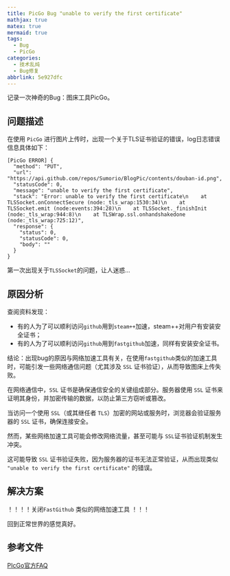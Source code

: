 ```yaml
---
title: PicGo Bug "unable to verify the first certificate"
mathjax: true
matex: true
mermaid: true
tags:
  - Bug
  - PicGo
categories:
  - 技术乱炖
  - Bug修复
abbrlink: 5e927dfc
---
```


记录一次神奇的Bug：图床工具PicGo。

<!-- more -->

## 问题描述

在使用 `PicGo` 进行图片上传时，出现一个关于TLS证书验证的错误，log日志错误信息具体如下：

```
[PicGo ERROR] {
  "method": "PUT",
  "url": "https://api.github.com/repos/Sumorio/BlogPic/contents/douban-id.png",
  "statusCode": 0,
  "message": "unable to verify the first certificate",
  "stack": "Error: unable to verify the first certificate\n    at TLSSocket.onConnectSecure (node:_tls_wrap:1530:34)\n    at TLSSocket.emit (node:events:394:28)\n    at TLSSocket._finishInit (node:_tls_wrap:944:8)\n    at TLSWrap.ssl.onhandshakedone (node:_tls_wrap:725:12)",
  "response": {
    "status": 0,
    "statusCode": 0,
    "body": ""
  }
} 
```

第一次出现关于`TLSSocket`的问题，让人迷惑...

## 原因分析

查阅资料发现：

- 有的人为了可以顺利访问`github`用到`steam++`加速，steam++对用户有安装安全证书；
- 有的人为了可以顺利访问`github`用到`fastgithub`加速，同样有安装安全证书。

结论：出现bug的原因与网络加速工具有关，在使用`fastgithub`类似的加速工具时，可能引发一些网络通信问题（尤其涉及 `SSL` 证书验证），从而导致图床上传失败。

在网络通信中，`SSL` 证书是确保通信安全的关键组成部分。服务器使用 `SSL` 证书来证明其身份，并加密传输的数据，以防止第三方窃听或篡改。

当访问一个使用 `SSL`（或其继任者 `TLS`）加密的网站或服务时，浏览器会验证服务器的 `SSL` 证书，确保连接安全。

然而，某些网络加速工具可能会修改网络流量，甚至可能与 `SSL`证书验证机制发生冲突。

这可能导致 `SSL` 证书验证失败，因为服务器的证书无法正常验证，从而出现类似 `"unable to verify the first certificate"` 的错误。

## 解决方案

！！！！关闭`FastGithub` 类似的网络加速工具 ！！！

回到正常世界的感觉真好。



## 参考文件

[PIcGo官方FAQ](https://github.com/Molunerfinn/PicGo/blob/dev/FAQ.md)

